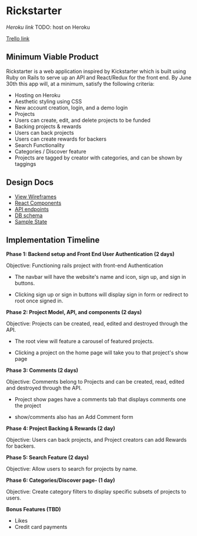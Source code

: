 # **Rickstarter** #



*Heroku link*
TODO: host on Heroku

[Trello link](https://trello.com/b/I3pLX8AX/rickstarter)

Minimum Viable Product
----------------------
Rickstarter is a web application inspired by Kickstarter which is built using Ruby on Rails to serve up an API and React/Redux for the front end.
By June 30th this app will, at a minimum, satisfy the following criteria:

 * Hosting on Heroku
 * Aesthetic styling using CSS
 * New account creation, login, and a demo login
 * Projects
  * Users can create, edit, and delete projects to be funded
 * Backing projects & rewards
  * Users can back projects
  * Users can create rewards for backers
 * Search Functionality
 * Categories / Discover feature
  * Projects are tagged by creator with categories, and can be shown by taggings



 Design Docs
 -----------

* [View Wireframes][wireframes]
* [React Components][components]
* [API endpoints][api-endpoints]
* [DB schema][schema]
* [Sample State][sample-state]

[wireframes]: wireframes
[components]: component-hierarchy.md
[sample-state]: sample-state.md
[api-endpoints]: api-endpoints.md
[schema]: schema.md



Implementation Timeline
---------------------------
**Phase 1: Backend setup and Front End User Authentication (2 days)**

Objective: Functioning rails project with front-end Authentication
* The navbar will have the website's name and icon, sign up, and sign in buttons.

* Clicking sign up or sign in buttons will display sign in form or redirect to root once signed in.

**Phase 2: Project Model, API, and components (2 days)**

Objective: Projects can be created, read, edited and destroyed through the API.

  * The root view will feature a carousel of featured projects.

  * Clicking a project on the home page will take you to that project's show page

**Phase 3: Comments (2 days)**

Objective: Comments belong to Projects and can be created, read, edited and destroyed through the API.

  * Project show pages have a comments tab that displays comments one the project

  * show/comments also has an Add Comment form

**Phase 4: Project Backing & Rewards (2 day)**

Objective: Users can back projects, and Project creators can add Rewards for backers.



**Phase 5: Search Feature (2 days)**

Objective: Allow users to search for projects by name.

**Phase 6: Categories/Discover page- (1 day)**

Objective: Create category filters to display specific subsets of projects to users.

**Bonus Features (TBD)**

* Likes
* Credit card payments
